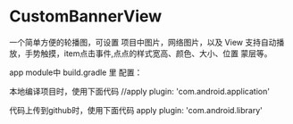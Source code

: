# CustomBannerView
一个简单方便的轮播图，可设置 项目中图片，网络图片，以及 View 支持自动播放，手势触摸，item点击事件,点点的样式宽高、颜色、大小、位置   蒙层等。


app module中
build.gradle 里 配置：

本地编译项目时，使用下面代码
//apply plugin: 'com.android.application'

代码上传到github时，使用下面代码
apply plugin: 'com.android.library'